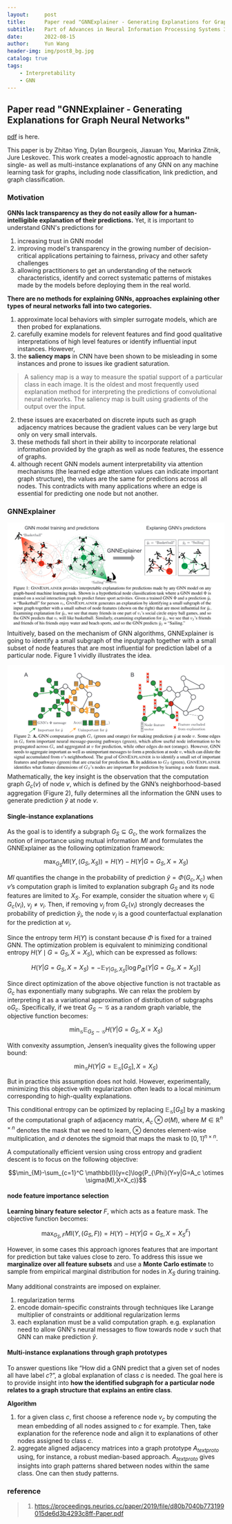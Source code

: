 ```yaml
---
layout:     post
title:      Paper read "GNNExplainer - Generating Explanations for Graph Neural Networks"
subtitle:   Part of Advances in Neural Information Processing Systems 32 in 2019.
date:       2022-08-15
author:     Yun Wang
header-img: img/post8_bg.jpg
catalog: true
tags:
    - Interpretability
    - GNN
---
```


## Paper read "GNNExplainer - Generating Explanations for Graph Neural Networks"

[pdf](https://proceedings.neurips.cc/paper/2019/file/d80b7040b773199015de6d3b4293c8ff-Paper.pdf) is here.

This paper is by Zhitao Ying, Dylan Bourgeois, Jiaxuan You, Marinka Zitnik, Jure Leskovec. This work creates a model-agnostic approach to handle single- as well as multi-instance explanations of any GNN on any machine learning task for graphs, including node classification, link prediction, and graph classification.


### Motivation
**GNNs lack transparency as they do not easily allow for a human-intelligible explanation of their predictions.** Yet, it is important to understand GNN's predictions for
1. increasing trust in GNN model
2. improving model's transparency in the growing number of decision-critical applications pertaining to fairness, privacy and other safety challenges
3. allowing practitioners to get an understanding of the network characteristics, identify and correct systematic patterns of mistakes made by the models before deploying them in the real world.

**There are no methods for explaining GNNs, approaches explaining other types of neural networks fall into two categories.**
1. approximate local behaviors with simpler surrogate models, which are then probed for explanations.
2. carefully examine models for relevent features and find good qualitative interpretations of high level features or identify influential input instances.
However, 
1. the **saliency maps** in CNN have been shown to be misleading in some instances and prone to issues ike gradient saturation.
> A saliency map is a way to measure the spatial support of a particular class in each image. It is the oldest and most frequently used explanation method for interpreting the predictions of convolutional neural networks. The saliency map is built using gradients of the output over the input.
2. these issues are exacerbated on discrete inputs such as graph adjacency matrices because the gradient values can be very large but only on very small intervals.
3. these methods fall short in their ability to incorporate relational information provided by the graph as well as node features, the essence of graphs.
4. although recent GNN models aument interpretability via attention mechanisms (the learned edge attention values can indicate important graph structure), the values are the same for predictions across all nodes. This contradicts with many applications where an edge is essential for predicting one node but not another.

### GNNExplainer
![GeneralIdea](/img/post8_GeneralIdea.png) 
Intuitively, based on the mechanism of GNN algorithms, GNNExplainer is going to identify a small subgraph of the inputgraph together with a small subset of node features that are most influential for prediction label of a particular node. Figure 1 vividly illustrates the idea.

![INTUITION](/img/post8_Intuition.png) 
Mathematically, the key insight is the observation that the computation graph $G_c(v)$ of node $v$, which is defined by the GNN’s neighborhood-based aggregation (Figure 2), fully determines all the information the GNN uses to generate prediction $\hat{y}$ at node $v$.

#### Single-instance explanations
As the goal is to identify a subgraph $G_S \subseteq G_c$, the work formalizes the notion of importance using mutual information $MI$ and formulates the GNNExplainer as the following optimization framework:

$$\max_{G_S} MI(Y,(G_S,X_S))=H(Y)-H(Y|G=G_S,X=X_S)$$

$MI$ quantifies the change in the probability of prediction $\hat{y}=\Phi(G_c,X_c)$ when $v$’s computation graph is limited to explanation subgraph $G_S$ and its node features are limited to $X_S$. For example, consider the situation where $v_j \in G_c(v_i)$, $v_j \neq v_i$. Then, if removing $v_j$ from $G_c(v_i)$ strongly decreases the probability of prediction $\hat{y}_i$, the node $v_j$ is a good counterfactual explanation for the prediction at $v_i$.

Since the entropy term $H(Y)$ is constant because $\Phi$ is fixed for a trained GNN. The optimization problem is equivalent to minimizing conditional entropy $H(Y\mid G=G_S,X=X_S)$, which can be expressed as follows:

$$H(Y|G=G_S,X=X_S) = -\mathbb{E}_{Y|G_S,X_S}[\log{P_{\Phi}(Y|G=G_S,X=X_S)}]$$

Since direct optimization of the above objective function is not tractable as $G_c$ has exponentially many subgraphs. We can relax the problem by interpreting it as a variational approximation of distribution of subgraphs o$G_c$. Specifically, if we treat $G_S \sim \mathcal{G}$ as a random graph variable, the objective function becomes:

$$\min_{\mathcal{G}}\mathbb{E}_{G_S \sim \mathcal{G}}H(Y|G=G_S,X=X_S)$$

With convexity assumption, Jensen’s inequality gives the following upper bound:

$$\min_{\mathcal{G}}H(Y|G=\mathbb{E}_{\mathcal{G}}[G_S],X=X_S)$$

But in practice this assumption does not hold. However, experimentally, minimizing this objective with regularization often leads to a local minimum corresponding to high-quality explanations.

This conditional entropy can be optimized by replacing $\mathbb{E}_{\mathcal{G}}[G_S]$ by a masking of the computational graph of adjacency matrix, $A_c \otimes \sigma(M)$, where $M \in \mathbb{R}^{n \times n}$ denotes the mask that we need to learn, $\otimes$ denotes element-wise multiplication, and $\sigma$ denotes the sigmoid that maps the mask to $[0,1]^{n \times n}$.

A computationally efficient version using cross entropy and gradient descent is to focus on the following objective:

$$\min_{M}-\sum_{c=1}^C \mathbb{I}[y=c]\log{P_{\Phi}(Y=y|G=A_c \otimes \sigma(M),X=X_c)}$$

#### node feature importance selection
**Learning binary feature selector** $F$, which acts as a feature mask. The objective function becomes:

$$\max_{G_S,F}MI(Y,(G_S,F))=H(Y)-H(Y|G=G_S,X=X_S^F)$$

However, in some cases this approach ignores features that are important for prediction but take values close to zero. To address this issue we **marginalize over all feature subsets** and use a **Monte Carlo estimate** to sample from empirical marginal distribution for nodes in $X_S$ during training.

Many additional constraints are imposed on explainer.
1. regularization terms
2. encode domain-specific constraints through techniques like Larange multiplier of constraints or additional regularization lerms
3. each explanation must be a valid computation graph. e.g. explanation need to allow GNN's neural messages to flow towards node $v$ such that GNN can make prediction $\hat{y}$.

#### Multi-instance explanations through graph prototypes
To answer questions like “How did a GNN predict that a given set of nodes all have label $c$?”, a global explanation of class $c$ is needed. The goal here is to provide insight into **how the identified subgraph for a particular node relates to a graph structure that explains an entire class**.

**Algorithm**
1. for a given class $c$, first choose a reference node $v_c$ by computing the mean embedding of all nodes assigned to $c$ for example. Then, take explanation for the reference node and align it to explanations of other nodes assigned to class $c$.
2. aggregate aligned adjacency matrices into a graph prototype $A_{text{proto}}$ using, for instance, a robust median-based approach. $A_{text{proto}}$ gives insights into graph patterns shared between nodes within the same class. One can then study patterns.


### reference
> 1. https://proceedings.neurips.cc/paper/2019/file/d80b7040b773199015de6d3b4293c8ff-Paper.pdf